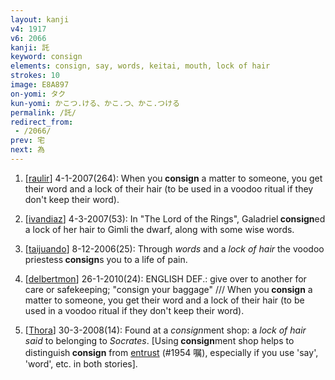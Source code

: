 ```yaml
---
layout: kanji
v4: 1917
v6: 2066
kanji: 託
keyword: consign
elements: consign, say, words, keitai, mouth, lock of hair
strokes: 10
image: E8A897
on-yomi: タク
kun-yomi: かこつ.ける、かこ.つ、かこ.つける
permalink: /託/
redirect_from:
 - /2066/
prev: 宅
next: 為
---
```


1) [<a href="http://kanji.koohii.com/profile/raulir">raulir</a>] 4-1-2007(264): When you<strong> consign</strong> a matter to someone, you get their word and a lock of their hair (to be used in a voodoo ritual if they don&#039;t keep their word).

2) [<a href="http://kanji.koohii.com/profile/ivandiaz">ivandiaz</a>] 4-3-2007(53): In &quot;The Lord of the Rings&quot;, Galadriel<strong> consign</strong>ed a lock of her hair to Gimli the dwarf, along with some wise words.

3) [<a href="http://kanji.koohii.com/profile/taijuando">taijuando</a>] 8-12-2006(25): Through <em>words</em> and a <em>lock of hair</em> the voodoo priestess<strong> consign</strong>s you to a life of pain.

4) [<a href="http://kanji.koohii.com/profile/delbertmon">delbertmon</a>] 26-1-2010(24): ENGLISH DEF.: give over to another for care or safekeeping; &quot;consign your baggage&quot; /// When you<strong> consign</strong> a matter to someone, you get their word and a lock of their hair (to be used in a voodoo ritual if they don&#039;t keep their word).

5) [<a href="http://kanji.koohii.com/profile/Thora">Thora</a>] 30-3-2008(14): Found at a <em>consign</em>ment shop: a <em>lock of hair</em> <em>said</em> to belonging to <em>Socrates</em>. [Using<strong> consign</strong>ment shop helps to distinguish<strong> consign</strong> from <a href="../v4/1954.html">entrust</a> (#1954 嘱), especially if you use &#039;say&#039;, &#039;word&#039;, etc. in both stories].

